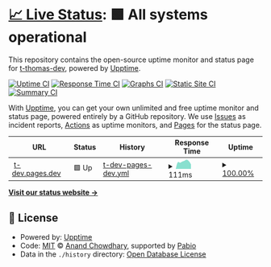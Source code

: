 # [📈 Live Status](https://t-thomas-dev.github.io/upptime): <!--live status--> **🟩 All systems operational**

This repository contains the open-source uptime monitor and status page for [t-thomas-dev](https://t-thomas-dev.github.io/upptime), powered by [Upptime](https://github.com/upptime/upptime).

[![Uptime CI](https://github.com/t-thomas-dev/upptime/workflows/Uptime%20CI/badge.svg)](https://github.com/t-thomas-dev/upptime/actions?query=workflow%3A%22Uptime+CI%22)
[![Response Time CI](https://github.com/t-thomas-dev/upptime/workflows/Response%20Time%20CI/badge.svg)](https://github.com/t-thomas-dev/upptime/actions?query=workflow%3A%22Response+Time+CI%22)
[![Graphs CI](https://github.com/t-thomas-dev/upptime/workflows/Graphs%20CI/badge.svg)](https://github.com/t-thomas-dev/upptime/actions?query=workflow%3A%22Graphs+CI%22)
[![Static Site CI](https://github.com/t-thomas-dev/upptime/workflows/Static%20Site%20CI/badge.svg)](https://github.com/t-thomas-dev/upptime/actions?query=workflow%3A%22Static+Site+CI%22)
[![Summary CI](https://github.com/t-thomas-dev/upptime/workflows/Summary%20CI/badge.svg)](https://github.com/t-thomas-dev/upptime/actions?query=workflow%3A%22Summary+CI%22)

With [Upptime](https://upptime.js.org), you can get your own unlimited and free uptime monitor and status page, powered entirely by a GitHub repository. We use [Issues](https://github.com/t-thomas-dev/upptime/issues) as incident reports, [Actions](https://github.com/t-thomas-dev/upptime/actions) as uptime monitors, and [Pages](https://t-thomas-dev.github.io/upptime) for the status page.

<!--start: status pages-->
<!-- This summary is generated by Upptime (https://github.com/upptime/upptime) -->
<!-- Do not edit this manually, your changes will be overwritten -->
<!-- prettier-ignore -->
| URL | Status | History | Response Time | Uptime |
| --- | ------ | ------- | ------------- | ------ |
| <img alt="" src="https://cf-assets.www.cloudflare.com/slt3lc6tev37/CHOl0sUhrumCxOXfRotGt/081f81d52274080b2d026fdf163e3009/cloudflare-icon-color_3x.png" height="13"> [t-dev.pages.dev](https://t-dev.pages.dev) | 🟩 Up | [t-dev-pages-dev.yml](https://github.com/t-thomas-dev/upptime/commits/HEAD/history/t-dev-pages-dev.yml) | <details><summary><img alt="Response time graph" src="./graphs/t-dev-pages-dev/response-time-week.png" height="20"> 111ms</summary><br><a href="https://t-thomas-dev.github.io/upptime/history/t-dev-pages-dev"><img alt="Response time 120" src="https://img.shields.io/endpoint?url=https%3A%2F%2Fraw.githubusercontent.com%2Ft-thomas-dev%2Fupptime%2FHEAD%2Fapi%2Ft-dev-pages-dev%2Fresponse-time.json"></a><br><a href="https://t-thomas-dev.github.io/upptime/history/t-dev-pages-dev"><img alt="24-hour response time 70" src="https://img.shields.io/endpoint?url=https%3A%2F%2Fraw.githubusercontent.com%2Ft-thomas-dev%2Fupptime%2FHEAD%2Fapi%2Ft-dev-pages-dev%2Fresponse-time-day.json"></a><br><a href="https://t-thomas-dev.github.io/upptime/history/t-dev-pages-dev"><img alt="7-day response time 111" src="https://img.shields.io/endpoint?url=https%3A%2F%2Fraw.githubusercontent.com%2Ft-thomas-dev%2Fupptime%2FHEAD%2Fapi%2Ft-dev-pages-dev%2Fresponse-time-week.json"></a><br><a href="https://t-thomas-dev.github.io/upptime/history/t-dev-pages-dev"><img alt="30-day response time 117" src="https://img.shields.io/endpoint?url=https%3A%2F%2Fraw.githubusercontent.com%2Ft-thomas-dev%2Fupptime%2FHEAD%2Fapi%2Ft-dev-pages-dev%2Fresponse-time-month.json"></a><br><a href="https://t-thomas-dev.github.io/upptime/history/t-dev-pages-dev"><img alt="1-year response time 120" src="https://img.shields.io/endpoint?url=https%3A%2F%2Fraw.githubusercontent.com%2Ft-thomas-dev%2Fupptime%2FHEAD%2Fapi%2Ft-dev-pages-dev%2Fresponse-time-year.json"></a></details> | <details><summary><a href="https://t-thomas-dev.github.io/upptime/history/t-dev-pages-dev">100.00%</a></summary><a href="https://t-thomas-dev.github.io/upptime/history/t-dev-pages-dev"><img alt="All-time uptime 100.00%" src="https://img.shields.io/endpoint?url=https%3A%2F%2Fraw.githubusercontent.com%2Ft-thomas-dev%2Fupptime%2FHEAD%2Fapi%2Ft-dev-pages-dev%2Fuptime.json"></a><br><a href="https://t-thomas-dev.github.io/upptime/history/t-dev-pages-dev"><img alt="24-hour uptime 100.00%" src="https://img.shields.io/endpoint?url=https%3A%2F%2Fraw.githubusercontent.com%2Ft-thomas-dev%2Fupptime%2FHEAD%2Fapi%2Ft-dev-pages-dev%2Fuptime-day.json"></a><br><a href="https://t-thomas-dev.github.io/upptime/history/t-dev-pages-dev"><img alt="7-day uptime 100.00%" src="https://img.shields.io/endpoint?url=https%3A%2F%2Fraw.githubusercontent.com%2Ft-thomas-dev%2Fupptime%2FHEAD%2Fapi%2Ft-dev-pages-dev%2Fuptime-week.json"></a><br><a href="https://t-thomas-dev.github.io/upptime/history/t-dev-pages-dev"><img alt="30-day uptime 100.00%" src="https://img.shields.io/endpoint?url=https%3A%2F%2Fraw.githubusercontent.com%2Ft-thomas-dev%2Fupptime%2FHEAD%2Fapi%2Ft-dev-pages-dev%2Fuptime-month.json"></a><br><a href="https://t-thomas-dev.github.io/upptime/history/t-dev-pages-dev"><img alt="1-year uptime 100.00%" src="https://img.shields.io/endpoint?url=https%3A%2F%2Fraw.githubusercontent.com%2Ft-thomas-dev%2Fupptime%2FHEAD%2Fapi%2Ft-dev-pages-dev%2Fuptime-year.json"></a></details>

<!--end: status pages-->

[**Visit our status website →**](https://t-thomas-dev.github.io/upptime)

## 📄 License

- Powered by: [Upptime](https://github.com/upptime/upptime)
- Code: [MIT](./LICENSE) © [Anand Chowdhary](https://anandchowdhary.com), supported by [Pabio](https://pabio.com)
- Data in the `./history` directory: [Open Database License](https://opendatacommons.org/licenses/odbl/1-0/)
